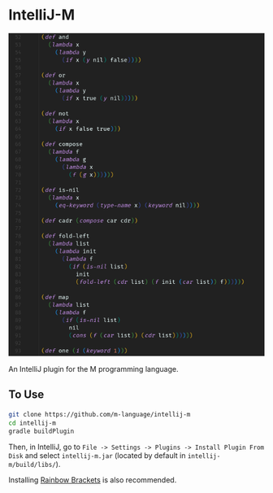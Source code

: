 # IntelliJ-M

![image](img/image.png)

An IntelliJ plugin for the M programming language.

## To Use

```bash
git clone https://github.com/m-language/intellij-m
cd intellij-m
gradle buildPlugin
```

Then, in IntelliJ, go to `File -> Settings -> Plugins -> Install Plugin From Disk`
and select `intellij-m.jar` (located by default in `intellij-m/build/libs/`).

Installing [Rainbow Brackets](https://github.com/izhangzhihao/intellij-rainbow-brackets)
is also recommended.
